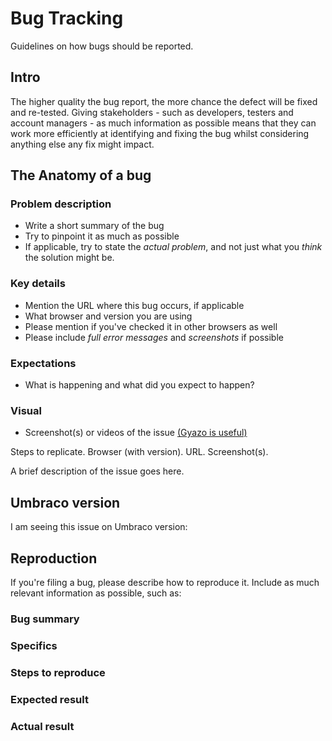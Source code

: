 # Bug Tracking

Guidelines on how bugs should be reported.

## Intro

The higher quality the bug report, the more chance the defect will be fixed and re-tested.
Giving stakeholders - such as developers, testers and account managers - as much information as possible means that they can work more efficiently at identifying and fixing the bug whilst considering anything else any fix might impact.

## The Anatomy of a bug

### Problem description
- Write a short summary of the bug
- Try to pinpoint it as much as possible
- If applicable, try to state the _actual problem_, and not just what you _think_ the solution might be.

### Key details
- Mention the URL where this bug occurs, if applicable
- What browser and version you are using
- Please mention if you've checked it in other browsers as well
- Please include *full error messages* and *screenshots* if possible

### Expectations
- What is happening and what did you expect to happen?

### Visual
- Screenshot(s) or videos of the issue [(Gyazo is useful)](https://gyazo.com/)
 
Steps to replicate. 
Browser (with version). 
URL. 
Screenshot(s).

A brief description of the issue goes here.

<!--

Please fill out the rest of the details in the issue template below. 
The more details you can give us, the easier it will be for us
to determine the cause of a problem.

-->

## Umbraco version

I am seeing this issue on Umbraco version: <!-- please note the version here -->


Reproduction
------------

If you're filing a bug, please describe how to reproduce it. Include as much
relevant information as possible, such as:

### Bug summary

<!--
    * Write a short summary of the bug
    * Try to pinpoint it as much as possible
    * Try to state the _actual problem_, and not just what you _think_ the
      solution might be.
-->

### Specifics

<!--
    * Mention the URL where this bug occurs, if applicable
    * What version of Umbraco are you using (down to the very last digit!)
    * What browser and version you are using
    * Please mention if you've checked it in other browsers as well
    * Please include *full error messages* and *screenshots* if possible
-->

### Steps to reproduce

<!--
    * Clearly mention the steps to reproduce the bug
-->

### Expected result

<!--
    * What did you _expect_ that would happen on your Umbraco site?
    * Describe the intended/desired outcome after you did the steps mentioned.
-->

### Actual result

<!--
    * What is the actual result of the above steps?
    * Describe the behaviour of the bug
    * Please, please include **error messages** and screenshots. They might mean
      nothing to you, but they are _very_ helpful to us.
-->


